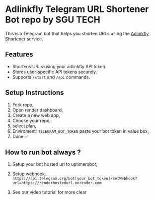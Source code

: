 # Adlinkfly Telegram URL Shortener Bot repo by SGU TECH

This is a Telegram bot that helps you shorten URLs using the [Adlinkfly Shortener](https://telegram.me/sgu4tech) service.

## Features
- Shortens URLs using your adlinkfly API token.
- Stores user-specific API tokens securely.
- Supports `/start` and `/api` commands.

## Setup Instructions
1. Fork repo,
2. Open render dashboard,
3. Create a new web app,
4. Choose your repo,
5. select plan,
6. Enviroment: `TELEGRAM_BOT_TOKEN` paste your bot token in value box,
7. Done ✅️

## How to run bot always ?
1. Setup your bot hosted url to uptimerobot,
2. Setup webhook.
 `https://api.telegram.org/bot[your_bot_token]/setWebhook?url=https://renderhostedurl.onrender.com`
   
4. See our video tutorial for more clear 
